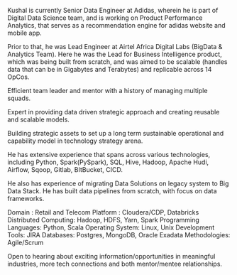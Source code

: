 Kushal is currently Senior Data Engineer at Adidas, wherein he is part of Digital Data Science team, and is working on Product Performance Analytics, that serves as a recommendation engine for adidas website and mobile app.

Prior to that, he was Lead Engineer at Airtel Africa Digital Labs (BigData & Analytics Team). 
Here he was the Lead for Business Intelligence product, which was being built from scratch, and was aimed to be scalable (handles data that can be in Gigabytes and Terabytes) and replicable across 14 OpCos.

Efficient team leader and mentor with a history of managing multiple squads.

Expert in providing data driven strategic approach and creating reusable and scalable models.

Building strategic assets to set up a long term sustainable operational and capability model in technology strategy arena.

He has extensive experience that spans across various technologies, including Python, Spark(PySpark), SQL, Hive, Hadoop, Apache Hudi, Airflow, Sqoop, Gitlab, BItBucket, CICD.

He also has experience of migrating Data Solutions on legacy system to Big Data Stack.
He has built data pipelines from scratch, with focus on data frameworks.

Domain : Retail and Telecom
Platform : Cloudera/CDP, Databricks
Distributed Computing: Hadoop, HDFS, Yarn, Spark
Programming Languages: Python, Scala
Operating System: Linux, Unix
Development Tools: JIRA
Databases: Postgres, MongoDB, Oracle Exadata
Methodologies: Agile/Scrum

Open to hearing about exciting information/opportunities in meaningful industries, more tech connections and both mentor/mentee relationships.